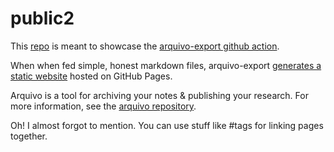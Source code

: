 # public2

This [repo](https://github.com/phillmv/public2) is meant to showcase the [arquivo-export github action](https://github.com/phillmv/arquivo-export).

When when fed simple, honest markdown files, arquivo-export [generates a static website](https://phillmv.github.io/public2) hosted on GitHub Pages.

Arquivo is a tool for archiving your notes & publishing your research. For more information, see the [arquivo repository](https://github.com/phillmv/arquivo).

Oh! I almost forgot to mention. You can use stuff like #tags for linking pages together.

